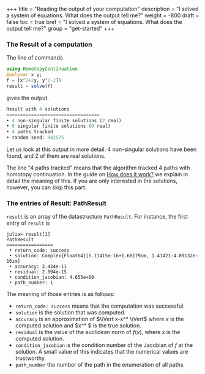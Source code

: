 +++
title = "Reading the output of your computation"
description = "I solved a system of equations. What does the output tell me?"
weight = -800
draft = false
toc = true
bref = "I solved a system of equations. What does the output tell me?"
group = "get-started"
+++

<h3 class="section-head"><a>The Result of a computation</a></h3>

The line of commands

```julia
using HomotopyContinuation
@polyvar x y;
f = [x^2+2y, y^2-2])
result = solve(f)
```

gives the output.

```julia
Result with 4 solutions
==================================
• 4 non-singular finite solutions (2 real)
• 0 singular finite solutions (0 real)
• 4 paths tracked
• random seed: 902575
```

Let us look at this output in more detail: 4 non-singular solutions have been found, and 2 of them are real solutions.

The line "4 paths tracked" means that the algorithm tracked 4 paths with homotopy continuation. In the guide on [How does it work?](how_does_it_work) we explain in detail the meaning of this. If you are only interested in the solutions, however, you can skip this part.

<h3 class="section-head"><a>The entries of Result: PathResult</a></h3>

`result` is an array of the datastructure `PathResult`. For instance, the first entry of `result` is

```julia-repl
julia> result[1]
PathResult
=================
 • return_code: success
 • solution: Complex{Float64}[5.11415e-16+1.68179im, 1.41421-4.09132e-16im]
 • accuracy: 3.434e-11
 • residual: 2.894e-15
 • condition_jacobian: 4.655e+00
 • path_number: 1
```

The meaning of those entries is as follows:

* `return_code: success` means that the computation was successful.
* `solution` is the solution that was computed.
* `accuracy` is an approximation of $\\Vert x-x^* \\Vert$ where $x$ is the computed solution and $x^* $ is the true solution.
* `residual` is the value of the euclidean norm of $f(x)$, where $x$ is the computed solution.
* `condition_jacobian` is the condition number of the Jacobian of $f$ at the solution. A small value of this indicates that the numerical values are trustworthy.
* `path_number` the number of the path in the enumeration of all paths.
